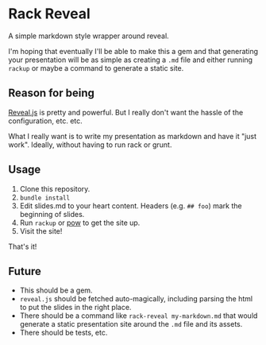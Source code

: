 # Rack Reveal

A simple markdown style wrapper around reveal.

I'm hoping that eventually I'll be able to make this a gem and
that generating your presentation will be as simple as
creating a `.md` file and either running `rackup` or maybe
a command to generate a static site.

## Reason for being

[Reveal.js](https://github.com/hakimel/reveal.js) is pretty and powerful.  But
I really don't want the hassle of the configuration, etc. etc.

What I really want is to write my presentation as markdown and have it "just
work".  Ideally, without having to run rack or grunt.

## Usage

1. Clone this repository.
2. `bundle install`
3. Edit slides.md to your heart content. Headers (e.g. `## foo`) mark the
   beginning of slides.
4. Run `rackup` or [pow](http://pow.cx) to get the site up.
5. Visit the site!

That's it!

## Future

* This should be a gem.
* `reveal.js` should be fetched auto-magically, including parsing the html to
  put the slides in the right place.
* There should be a command like `rack-reveal my-markdown.md` that would
  generate a static presentation site around the `.md` file and its assets.
* There should be tests, etc.

